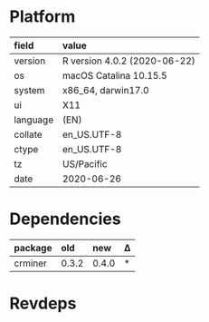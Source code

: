 # Platform

|field    |value                        |
|:--------|:----------------------------|
|version  |R version 4.0.2 (2020-06-22) |
|os       |macOS Catalina 10.15.5       |
|system   |x86_64, darwin17.0           |
|ui       |X11                          |
|language |(EN)                         |
|collate  |en_US.UTF-8                  |
|ctype    |en_US.UTF-8                  |
|tz       |US/Pacific                   |
|date     |2020-06-26                   |

# Dependencies

|package |old   |new   |Δ  |
|:-------|:-----|:-----|:--|
|crminer |0.3.2 |0.4.0 |*  |

# Revdeps

